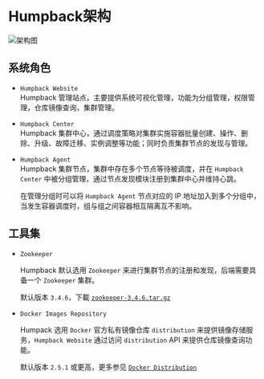 # Humpback架构

![架构图](./_media/humpback-arch.png)

## 系统角色

- `Humpback Website`  
   Humpback 管理站点，主要提供系统可视化管理，功能为分组管理，权限管理，仓库镜像查询，集群管理。

- `Humpback Center`  
   Humpback 集群中心，通过调度策略对集群实施容器批量创建、操作、删除、升级、故障迁移、实例调整等功能；同时负责集群节点的发现与管理。   

- `Humpback Agent`   
   Humpback 集群节点，集群中存在多个节点等待被调度，并在 `Humpback Center` 中被分组管理，通过节点发现模块注册到集群中心并维持心跳。    
   
   在管理分组时可以将 `Humpback Agent` 节点对应的 IP 地址加入到多个分组中，当发生容器调度时，组与组之间容器相互隔离互不影响。

## 工具集  
   
- `Zookeeper`   

   Humpback 默认选用 `Zookeeper` 来进行集群节点的注册和发现，后端需要具备一个 `Zookeeper` 集群。   
   
   默认版本 `3.4.6`，下載 <a href="http://apache.org/dist/zookeeper/zookeeper-3.4.6/zookeeper-3.4.6.tar.gz">`zookeeper-3.4.6.tar.gz`</a>
   
- `Docker Images Repository`   
 
   Humpack 选用 `Docker` 官方私有镜像仓库 `distribution` 来提供镜像存储服务，`Humpback Website` 通过访问 `distribution` API 来提供仓库镜像查询功能。   
      
   默认版本 `2.5.1` 或更高，更多参见 <a href="https://github.com/docker/distribution/blob/master/README.md">`Docker Distribution`</a>